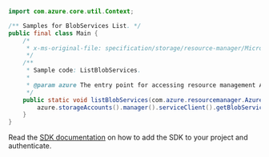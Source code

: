```java
import com.azure.core.util.Context;

/** Samples for BlobServices List. */
public final class Main {
    /*
     * x-ms-original-file: specification/storage/resource-manager/Microsoft.Storage/stable/2021-08-01/examples/BlobServicesList.json
     */
    /**
     * Sample code: ListBlobServices.
     *
     * @param azure The entry point for accessing resource management APIs in Azure.
     */
    public static void listBlobServices(com.azure.resourcemanager.AzureResourceManager azure) {
        azure.storageAccounts().manager().serviceClient().getBlobServices().list("res4410", "sto8607", Context.NONE);
    }
}
```

Read the [SDK documentation](https://github.com/Azure/azure-sdk-for-java/blob/azure-resourcemanager_2.13.0/sdk/resourcemanager/azure-resourcemanager/README.md) on how to add the SDK to your project and authenticate.
